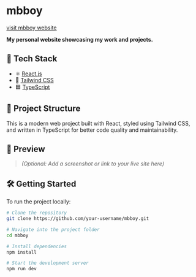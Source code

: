# mbboy

[visit mbboy website](https://mbboykrg.web.app/)


**My personal website showcasing my work and projects.**

## 🚀 Tech Stack

- ⚛️ [React.js](https://reactjs.org/)
- 🎨 [Tailwind CSS](https://tailwindcss.com/)
- 🟦 [TypeScript](https://www.typescriptlang.org/)

## 📂 Project Structure

This is a modern web project built with React, styled using Tailwind CSS, and written in TypeScript for better code quality and maintainability.

## 📸 Preview

> *(Optional: Add a screenshot or link to your live site here)*

## 🛠️ Getting Started

To run the project locally:

```bash
# Clone the repository
git clone https://github.com/your-username/mbboy.git

# Navigate into the project folder
cd mbboy

# Install dependencies
npm install

# Start the development server
npm run dev
